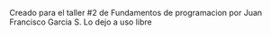 Creado para el taller #2 de Fundamentos de programacion por Juan Francisco Garcia S.
Lo dejo a uso libre
